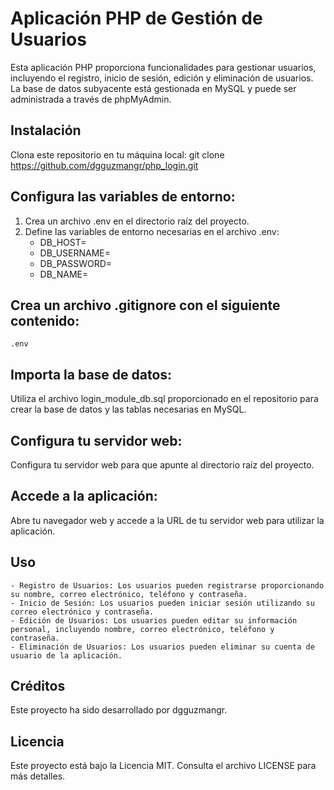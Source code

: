 # Aplicación PHP de Gestión de Usuarios

Esta aplicación PHP proporciona funcionalidades para gestionar usuarios, incluyendo el registro, inicio de sesión, edición y eliminación de usuarios. La base de datos subyacente está gestionada en MySQL y puede ser administrada a través de phpMyAdmin.

## Instalación

Clona este repositorio en tu máquina local:
git clone https://github.com/dgguzmangr/php_login.git

## Configura las variables de entorno:
1. Crea un archivo .env en el directorio raíz del proyecto.
2. Define las variables de entorno necesarias en el archivo .env:
    - DB_HOST=
    - DB_USERNAME=
    - DB_PASSWORD=
    - DB_NAME=

## Crea un archivo .gitignore con el siguiente contenido:
    .env

## Importa la base de datos:
Utiliza el archivo login_module_db.sql proporcionado en el repositorio para crear la base de datos y las tablas necesarias en MySQL.

## Configura tu servidor web:
Configura tu servidor web para que apunte al directorio raíz del proyecto.

## Accede a la aplicación:
Abre tu navegador web y accede a la URL de tu servidor web para utilizar la aplicación.

## Uso
    - Registro de Usuarios: Los usuarios pueden registrarse proporcionando su nombre, correo electrónico, teléfono y contraseña.
    - Inicio de Sesión: Los usuarios pueden iniciar sesión utilizando su correo electrónico y contraseña.
    - Edición de Usuarios: Los usuarios pueden editar su información personal, incluyendo nombre, correo electrónico, teléfono y contraseña.
    - Eliminación de Usuarios: Los usuarios pueden eliminar su cuenta de usuario de la aplicación.

## Créditos
Este proyecto ha sido desarrollado por dgguzmangr.

## Licencia
Este proyecto está bajo la Licencia MIT. Consulta el archivo LICENSE para más detalles.